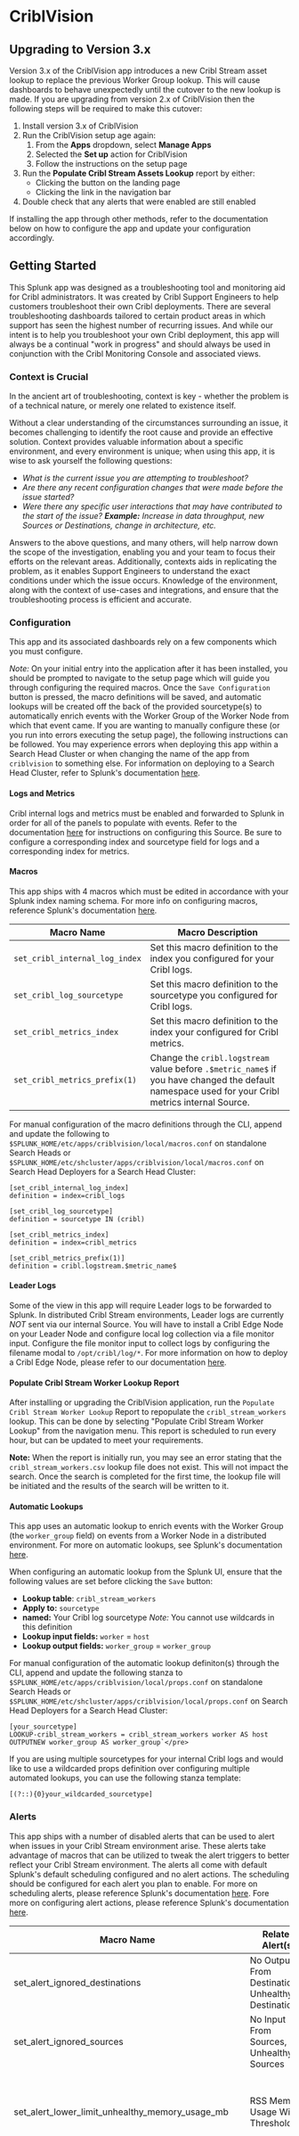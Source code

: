 # CriblVision

## Upgrading to Version 3.x

Version 3.x of the CriblVision app introduces a new Cribl Stream asset lookup to replace the previous Worker Group lookup. This will cause dashboards to behave unexpectedly until the cutover to the new lookup is made. If you are upgrading from version 2.x of CriblVision then the following steps will be required to make this cutover:

1. Install version 3.x of CriblVision
2. Run the CriblVision setup age again:
    1. From the **Apps** dropdown, select **Manage Apps**
    2. Selected the **Set up** action for CriblVision
    3. Follow the instructions on the setup page
3. Run the **Populate Cribl Stream Assets Lookup** report by either:
    * Clicking the button on the landing page 
    * Clicking the link in the navigation bar
4. Double check that any alerts that were enabled are still enabled

If installing the app through other methods, refer to the documentation below on how to configure the app and update your configuration accordingly.

## Getting Started

This Splunk app was designed as a troubleshooting tool and monitoring aid for Cribl administrators. It was created by Cribl Support Engineers to help customers troubleshoot their own Cribl deployments. There are several troubleshooting dashboards tailored to certain product areas in which support has seen the highest number of recurring issues. And while our intent is to help you troubleshoot your own Cribl deployment, this app will always be a continual "work in progress" and should always be used in conjunction with the Cribl Monitoring Console and associated views.

### Context is Crucial

In the ancient art of troubleshooting, context is key - whether the problem is of a technical nature, or merely one related to existence itself.

Without a clear understanding of the circumstances surrounding an issue, it becomes challenging to identify the root cause and provide an effective solution. Context provides valuable information about a specific environment, and every environment is unique; when using this app, it is wise to ask yourself the following questions:
 * *What is the current issue you are attempting to troubleshoot?*
 * *Are there any recent configuration changes that were made before the issue started?*
 * *Were there any specific user interactions that may have contributed to the start of the issue? **Example:** Increase in data throughput, new Sources or Destinations, change in architecture, etc.*

Answers to the above questions, and many others, will help narrow down the scope of the investigation, enabling you and your team to focus their efforts on the relevant areas. Additionally, contexts aids in replicating the problem, as it enables Support Engineers to understand the exact conditions under which the issue occurs. Knowledge of the environment, along with the context of use-cases and integrations, and ensure that the troubleshooting process is efficient and accurate.

### Configuration

This app and its associated dashboards rely on a few components which you must configure.

*Note:* On your initial entry into the application after it has been installed, you should be prompted to navigate to the setup page which will guide you through configuring the required macros. Once the `Save Configuration` button is pressed, the macro definitions will be saved, and automatic lookups will be created off the back of the provided sourcetype(s) to automatically enrich events with the Worker Group of the Worker Node from which that event came. If you are wanting to manually configure these (or you run into errors executing the setup page), the following instructions can be followed. You may experience errors when deploying this app within a Search Head Cluster or when changing the name of the app from `criblvision` to something else. For information on deploying to a Search Head Cluster, refer to Splunk's documentation [here](https://docs.splunk.com/Documentation/Splunk/9.2.0/DistSearch/PropagateSHCconfigurationchanges#Deploy_a_configuration_bundle).

#### Logs and Metrics

Cribl internal logs and metrics must be enabled and forwarded to Splunk in order for all of the panels to populate with events. Refer to the documentation [here](https://docs.cribl.io/stream/sources-cribl-internal/#configuring-cribl-internal-logsmetrics-as-a-datasource) for instructions on configuring this Source. Be sure to configure a corresponding index and sourcetype field for logs and a corresponding index for metrics.

#### Macros

This app ships with 4 macros which must be edited in accordance with your Splunk index naming schema. For more info on configuring macros, reference Splunk's documentation [here](https://docs.splunk.com/Documentation/SplunkCloud/9.0.2303/Knowledge/Definesearchmacros).

|Macro Name|Macro Description|
|----------|-----------------|
|`set_cribl_internal_log_index`|Set this macro definition to the index you configured for your Cribl logs.|
|`set_cribl_log_sourcetype`|Set this macro definition to the sourcetype you configured for Cribl logs.|
|`set_cribl_metrics_index`|Set this macro definition to the index your configured for Cribl metrics.|
|`set_cribl_metrics_prefix(1)`|Change the `cribl.logstream` value before `.$metric_name$` if you have changed the default namespace used for your Cribl metrics internal Source.|

For manual configuration of the macro definitions through the CLI, append and update the following to `$SPLUNK_HOME/etc/apps/criblvision/local/macros.conf` on standalone Search Heads or `$SPLUNK_HOME/etc/shcluster/apps/criblvision/local/macros.conf` on Search Head Deployers for a Search Head Cluster:

```
[set_cribl_internal_log_index]
definition = index=cribl_logs

[set_cribl_log_sourcetype]
definition = sourcetype IN (cribl)

[set_cribl_metrics_index]
definition = index=cribl_metrics

[set_cribl_metrics_prefix(1)]
definition = cribl.logstream.$metric_name$
```

#### Leader Logs

Some of the view in this app will require Leader logs to be forwarded to Splunk. In distributed Cribl Stream environments, Leader logs are currently *NOT* sent via our internal Source. You will have to install a Cribl Edge Node on your Leader Node and configure local log collection via a file monitor input. Configure the file monitor input to collect logs by configuring the filename modal to `/opt/cribl/log/*`. For more information on how to deploy a Cribl Edge Node, please refer to our documentation [here](href="https://docs.cribl.io/edge/deploy-planning">).

#### Populate Cribl Stream Worker Lookup Report

After installing or upgrading the CriblVision application, run the `Populate Cribl Stream Worker Lookup` Report to repopulate the `cribl_stream_workers` lookup. This can be done by selecting "Populate Cribl Stream Worker Lookup" from the navigation menu. This report is scheduled to run every hour, but can be updated to meet your requirements.

**Note:** When the report is initially run, you may see an error stating that the `cribl_stream_workers.csv` lookup file does not exist. This will not impact the search. Once the search is completed for the first time, the lookup file will be initiated and the results of the search will be written to it.
            
#### Automatic Lookups

This app uses an automatic lookup to enrich events with the Worker Group (the `worker_group` field) on events from a Worker Node in a distributed environment. For more on automatic lookups, see Splunk's documentation [here](https://docs.splunk.com/Documentation/Splunk/latest/Knowledge/DefineanautomaticlookupinSplunkWeb).

When configuring an automatic lookup from the Splunk UI, ensure that the following values are set before clicking the `Save` button:

 * **Lookup table**: `cribl_stream_workers`
 * **Apply to:** `sourcetype`
 * **named:** Your Cribl log sourcetype *Note:* You cannot use wildcards in this definition
 * **Lookup input fields:** `worker` = `host`
 * **Lookup output fields:** `worker_group` = `worker_group`

 For manual configuration of the automatic lookup definiton(s) through the CLI, append and update the following stanza to `$SPLUNK_HOME/etc/apps/criblvision/local/props.conf` on standalone Search Heads or `$SPLUNK_HOME/etc/shcluster/apps/criblvision/local/props.conf` on Search Head Deployers for a Search Head Cluster:

```
[your_sourcetype]
LOOKUP-cribl_stream_workers = cribl_stream_workers worker AS host OUTPUTNEW worker_group AS worker_group`</pre>
```

If you are using multiple sourcetypes for your internal Cribl logs and would like to use a wildcarded props definition over configuring multiple automated lookups, you can use the following stanza template:

```
[(?::){0}your_wildcarded_sourcetype]
```

### Alerts

This app ships with a number of disabled alerts that can be used to alert when issues in your Cribl Stream environment arise. These alerts take advantage of macros that can be utilized to tweak the alert triggers to better reflect your Cribl Stream environment. The alerts all come with default Splunk's default scheduling configured and no alert actions. The scheduling should be configured for each alert you plan to enable. For more on scheduling alerts, please reference Splunk's documentation [here](https://docs.splunk.com/Documentation/Splunk/latest/Alert/Definescheduledalerts). Fore more on configuring alert actions, please reference Splunk's documentation [here](https://docs.splunk.com/Documentation/Splunk/9.2.0/Alert/Setupalertactions).

|Macro Name|Related Alert(s)|Description|
|----------|----------------|-----------|
|set_alert_ignored_destinations|No Output From Destinations, Unhealthy Destinations|A list of Destinations that should not trigger alerts|
|set_alert_ignored_sources|No Input From Sources, Unhealthy Sources|A list of Sources that should not trigger alerts|
|set_alert_lower_limit_unhealthy_memory_usage_mb|RSS Memory Usage Within Threshold|The lower limit of the threshold when alerts for memory usage (in MB) should trigger|
|set_alert_threshold_backpressure|Destinations Experiencing Backpressure|The threshold of backpressure messages received (for a Worker Group + Worker) before the alert should trigger|
|set_alert_threshold_blocked_destinations|Blocked Destinations|The threshold of blocked Destination messages received (for a Worker Group + Destination) before the alert should trigger|
|set_alert_threshold_cluster_communication_errors|Blocked Destinations|The threshold of cluster communcation error messages received (for a Worker Group + Worker) before the alert should trigger|
|set_alert_threshold_no_destination_thruput_pct|No Output From Destinations|The threshold of times a Destination has not sent any events (for a Worker Group + Destination) before the alert should trigger|
|set_alert_threshold_no_source_thruput_pct|No Input From Sources|The threshold of times a Source has not received any events (for a Worker Group + Source) before the alert should trigger|
|set_alert_threshold_unhealthy_cpu_usage_pct|CPU Usage Over Threshold|The threshold of times a host has reported above the unhealthy CPU percentage threshold (for a Worker Group + Worker) before the alert should trigger|
|set_alert_threshold_unhealthy_destinations_pct|Unhealthy Destinations|The threshold of times a Destination has reported as being unhealthy (for a Worker Group + Destination) before the alert should trigger|
|set_alert_threshold_unhealthy_memory_usage_mb_pct|RSS Memory Usage Within Threshold|The threshold of times a host has reported memory usage within the unhealthy threshold (for a Worker Group + host) before the alert should trigger|
|set_alert_threshold_unhealthy_sources_pct|Unhealthy Sources|The threshold of times a Source has reported as being unhealthy (for a Worker Group + Source) before the alert should trigger|
|set_alert_threshold_worker_process_restarts|Worker Proces Restarted|The threshold of times a host has reported Worker Process restarts (for a Worker Group + host) before the alert should trigger|
|set_alert_unhealthy_cpu_usage_pct|CPU Usage Over Threshold|The threshold at which a host's CPU usage is deemed to be unhealthy|
|set_alert_upper_limit_unhealthy_memory_usage_mb|RSS Memory Usage Within Threshold|The upper limit of the threshold when alerts for memory usage (in MB) should trigger|

</table>

### Using This App

In addition to this overview page, this app provides several views intended to aid a Cribl admin in troubleshooting and assessing the health of a Cribl deployment. Every view is equipped with a "How to Use" toggle that reveals a description and instructions for that view. We recommend starting with the Health Check view and selecting a single Worker Group or Worker Node from the provided filters.
            
## About

* **Author:** Johan Woger 
* **Co-Authors:** Jeremy Prescott, Martin Prado, David Sheridan, Christopher Owen 
* **Honorable Mentions:** George (Trey) Haraksin - For his initial ideas on thruput introspection (check out his other projects at [https://github.com/arcsector](https://github.com/arcsector)) 
* Ben Marcus - General Testing. 
* Brendan Dalpe - Guru of many things.
* Brandon McCombs - General Testing.
* Chris Owens - General testing and contributor. 
